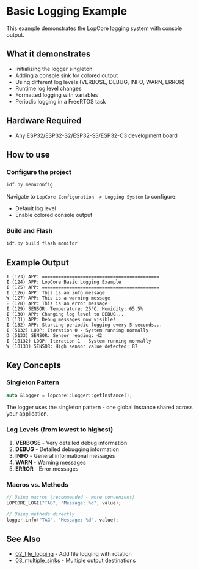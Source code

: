 # Basic Logging Example

This example demonstrates the LopCore logging system with console output.

## What it demonstrates

-   Initializing the logger singleton
-   Adding a console sink for colored output
-   Using different log levels (VERBOSE, DEBUG, INFO, WARN, ERROR)
-   Runtime log level changes
-   Formatted logging with variables
-   Periodic logging in a FreeRTOS task

## Hardware Required

-   Any ESP32/ESP32-S2/ESP32-S3/ESP32-C3 development board

## How to use

### Configure the project

```bash
idf.py menuconfig
```

Navigate to `LopCore Configuration -> Logging System` to configure:

-   Default log level
-   Enable colored console output

### Build and Flash

```bash
idf.py build flash monitor
```

## Example Output

```
I (123) APP: ===========================================
I (124) APP: LopCore Basic Logging Example
I (125) APP: ===========================================
I (126) APP: This is an info message
W (127) APP: This is a warning message
E (128) APP: This is an error message
I (129) SENSOR: Temperature: 25°C, Humidity: 65.5%
I (130) APP: Changing log level to DEBUG...
D (131) APP: Debug messages now visible!
I (132) APP: Starting periodic logging every 5 seconds...
I (5132) LOOP: Iteration 0 - System running normally
D (5133) SENSOR: Sensor reading: 42
I (10132) LOOP: Iteration 1 - System running normally
W (10133) SENSOR: High sensor value detected: 87
```

## Key Concepts

### Singleton Pattern

```cpp
auto &logger = lopcore::Logger::getInstance();
```

The logger uses the singleton pattern - one global instance shared across your application.

### Log Levels (from lowest to highest)

1. **VERBOSE** - Very detailed debug information
2. **DEBUG** - Detailed debugging information
3. **INFO** - General informational messages
4. **WARN** - Warning messages
5. **ERROR** - Error messages

### Macros vs. Methods

```cpp
// Using macros (recommended - more convenient)
LOPCORE_LOGI("TAG", "Message: %d", value);

// Using methods directly
logger.info("TAG", "Message: %d", value);
```

## See Also

-   [02_file_logging](../02_file_logging/) - Add file logging with rotation
-   [03_multiple_sinks](../03_multiple_sinks/) - Multiple output destinations
